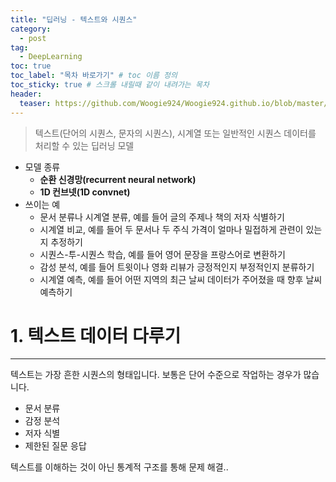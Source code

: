 ```yaml
---
title: "딥러닝 - 텍스트와 시퀀스"
category:
  - post
tag:
  - DeepLearning
toc: true
toc_label: "목차 바로가기" # toc 이름 정의
toc_sticky: true # 스크롤 내릴때 같이 내려가는 목차
header:
  teaser: https://github.com/Woogie924/Woogie924.github.io/blob/master/assets/images/myLogo.png?raw=true
---
```


> 텍스트(단어의 시퀀스, 문자의 시퀀스), 시계열 또는 일반적인 시퀀스 데이터를 처리할 수 있는 딥러닝 모델

- 모델 종류
  - **순환 신경망(recurrent neural network)**
  - **1D 컨브넷(1D convnet)**
- 쓰이는 예
  - 문서 분류나 시계열 분류, 예를 들어 글의 주제나 책의 저자 식별하기
  - 시계열 비교, 예를 들어 두 문서나 두 주식 가격이 얼마나 밀접하게 관련이 있는지 추정하기
  - 시퀀스-투-시퀀스 학습, 예를 들어 영어 문장을 프랑스어로 변환하기
  - 감성 분석, 예를 들어 트윗이나 영화 리뷰가 긍정적인지 부정적인지 분류하기
  - 시계열 예측, 예를 들어 어떤 지역의 최근 날씨 데이터가 주어졌을 때 향후 날씨 예측하기

# 1. 텍스트 데이터 다루기

---

텍스트는 가장 흔한 시퀀스의 형태입니다. 보통은 단어 수준으로 작업하는 경우가 많습니다.

- 문서 분류
- 감정 분석
- 저자 식별
- 제한된 질문 응답

텍스트를 이해하는 것이 아닌 통계적 구조를 통해 문제 해결..
